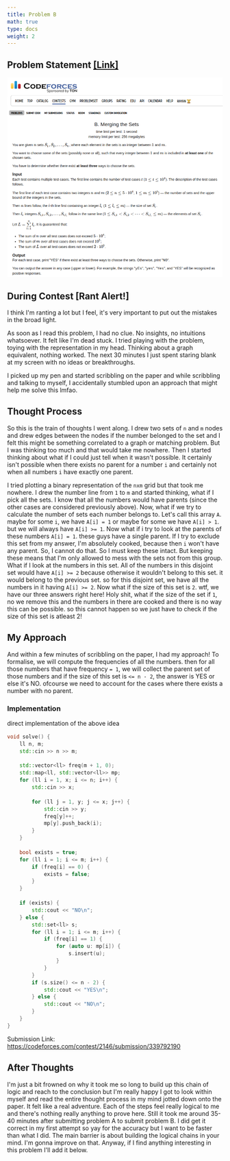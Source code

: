 ```yaml
---
title: Problem B
math: true
type: docs
weight: 2
---
```


## Problem Statement <a href="https://codeforces.com/contest/2146/problem/B">[Link]</a>

![alt text](image-1.png)

## During Contest [Rant Alert!]
I think I'm ranting a lot but I feel, it's very important to put out the mistakes in the broad light.

As soon as I read this problem, I had no clue. No insights, no intuitions whatsoever. It felt like I'm dead stuck. I tried playing with the problem, toying with the representation in my head. Thinking about a graph equivalent, nothing worked. The next 30 minutes I just spent staring blank at my screen with no ideas or breakthroughs.

I picked up my pen and started scribbling on the paper and while scribbling and talking to myself, I accidentally stumbled upon an approach that might help me solve this lmfao.

## Thought Process
So this is the train of thoughts I went along. I drew two sets of `n` and `m` nodes and drew edges between the nodes if the number belonged to the set and I felt this might be something correlated to a graph or matching problem. But I was thinking too much and that would take me nowhere. Then I started thinking about what if I could just tell when it wasn't possible. It certainly isn't possible when there exists no parent for a number `i` and certainly not when all numbers `i` have exactly one parent. 

I tried plotting a binary representation of the `nxm` grid but that took me nowhere. I drew the number line from `1` to `m` and started thinking, what if I pick all the sets. I know that all the numbers would have parents (since the other cases are considered previously above). Now, what if we try to calculate the number of sets each number belongs to. Let's call this array `A`. maybe for some `i`, we have `A[i] = 1` or maybe for some we have `A[i] > 1`. but we will always have `A[i] >= 1`. Now what if i try to look at the parents of these numbers `A[i] = 1`. these guys have a single parent. If I try to exclude this set from my answer, I'm absolutely cooked, because then `i` won't have any parent. So, I cannot do that. So I must keep these intact. But keeping these means that I'm only allowed to mess with the sets not from this group. What if I look at the numbers in this set. All of the numbers in this disjoint set would have `A[i] >= 2` because otherwise it wouldn't belong to this set. it would belong to the previous set. so for this disjoint set, we have all the numbers in it having `A[i] >= 2`. Now what if the size of this set is `2`. wtf, we have our three answers right here! Holy shit, what if the size of the set if `1`, no we remove this and the numbers in there are cooked and there is no way this can be possible. so this cannot happen so we just have to check if the size of this set is atleast 2!

## My Approach
And within a few minutes of scribbling on the paper, I had my approach! To formalise, we will compute the frequencies of all the numbers. then for all those numbers that have frequency `= 1`, we will collect the parent set of those numbers and if the size of this set is `<= n - 2`, the answer is YES or else it's NO. ofcourse we need to account for the cases where there exists a number with no parent.

### Implementation
direct implementation of the above idea

```c++
void solve() {
    ll n, m;
    std::cin >> n >> m;

    std::vector<ll> freq(m + 1, 0);
    std::map<ll, std::vector<ll>> mp;
    for (ll i = 1, x; i <= n; i++) {
        std::cin >> x;

        for (ll j = 1, y; j <= x; j++) {
            std::cin >> y;
            freq[y]++;
            mp[y].push_back(i);
        }
    }

    bool exists = true;
    for (ll i = 1; i <= m; i++) {
        if (freq[i] == 0) {
            exists = false;
        }
    }

    if (exists) {
        std::cout << "NO\n";
    } else {
        std::set<ll> s;
        for (ll i = 1; i <= m; i++) {
            if (freq[i] == 1) {
                for (auto u: mp[i]) {
                    s.insert(u);
                }
            }
        }
        if (s.size() <= n - 2) {
            std::cout << "YES\n";
        } else {
            std::cout << "NO\n";
        }
    }
}   
```

Submission Link: https://codeforces.com/contest/2146/submission/339792190

## After Thoughts
I'm just a bit frowned on why it took me so long to build up this chain of logic and reach to the conclusion but I'm really happy I got to look within myself and read the entire thought process in my mind jotted down onto the paper. It felt like a real adventure. Each of the steps feel really logical to me and there's nothing really anything to prove here. Still it took me around 35-40 minutes after submitting problem A to submit problem B. I did get it correct in my first attempt so yay for the accuracy but I want to be faster than what I did. The main barrier is about building the logical chains in your mind. I'm gonna improve on that. Anyway, if I find anything interesting in this problem I'll add it below.


